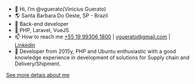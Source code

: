 - 👋 Hi, I’m @vguerato(Vinicius Guerato)
- 🌎 Santa Barbara Do Oeste, SP - Brazil  
- 👀 Back-end developer 
- 🌱 PHP, Laravel, VueJS  
- 📫 How to reach me [+55 19 99306 1800](https://api.whatsapp.com/send?phone=5519993061800) | [vguerato@gmail.com](mailto:vguerato@gmail.com) | [Linkedin](https://www.linkedin.com/in/vinicius-guerato/)
- 🙋 Developer from 2015y, PHP and Ubuntu enthusiastic with a good knowledge experience in development of solutions for Supply chain and Delivery/Shipment.

[See more detais about me](https://github.com/vguerato/vguerato/blob/main/CURRICULUM.md)
